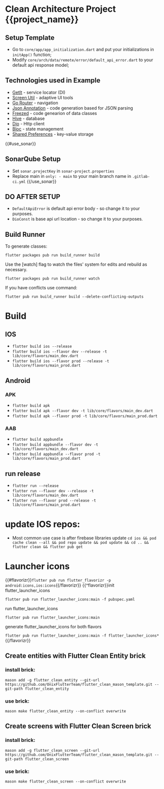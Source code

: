 # Clean Architecture Project {{project_name}}

## Setup Template

* Go to `core/app/app_initialization.dart` and put your initializations in `initApp()` function;
* Modify `core/arch/data/remote/error/default_api_error.dart` to your default api response model;

## Technologies used in Example

* [GetIt](https://pub.dev/packages/get_it) - service locator (DI)
* [Screen Util](https://pub.dev/packages/flutter_screenutil) - adaptive UI tools
* [Go Router](https://pub.dev/packages/go_router) - navigation
* [Json Annotation](https://pub.dev/packages/json_annotation) - code generation based for JSON
  parsing
* [Freezed](https://pub.dev/packages/freezed_annotation) - code genearion of data classes
* [Hive](https://pub.dev/packages/hive) - database
* [Dio](https://pub.dev/packages/dio) - Http client
* [Bloc](https://pub.dev/packages/flutter_bloc) - state management
* [Shared Preferences](https://pub.dev/packages/shared_preferences) - key-value storage

{{#use_sonar}}

## SonarQube Setup

* Set `sonar.projectKey` in `sonar-project.properties`
* Replace main in `only: - main` to your main branch name in `.gitlab-ci.yml`
  {{/use_sonar}}

## DO AFTER SETUP

* `DefaultApiError` is default api error body - so change it to your purposes.
* `DioConst` is base api url location - so change it to your purposes.

## Build Runner

To generate classes:

`flutter packages pub run build_runner build`

Use the [watch] flag to watch the files' system for edits and rebuild as necessary.

`flutter packages pub run build_runner watch`

If you have conflicts use command:

`flutter pub run build_runner build --delete-conflicting-outputs`

# Build

## IOS

* `flutter build ios --release`
* `flutter build ios --flavor dev --release -t lib/core/flavors/main_dev.dart`
* `flutter build ios --flavor prod --release -t lib/core/flavors/main_prod.dart`

## Android

### APK

* `flutter build apk`
* `flutter build apk --flavor dev -t lib/core/flavors/main_dev.dart`
* `flutter build apk --flavor prod -t lib/core/flavors/main_prod.dart`

### AAB

* `flutter build appbundle`
* `flutter build appbundle --flavor dev -t lib/core/flavors/main_dev.dart`
* `flutter build appbundle --flavor prod -t lib/core/flavors/main_prod.dart`

## run release

* `flutter run --release`
* `flutter run --flavor dev --release -t lib/core/flavors/main_dev.dart`
* `flutter run --flavor prod --release -t lib/core/flavors/main_prod.dart`

# update IOS repos:

* Most common use case is after firebase libraries update
  `cd ios && pod cache clean --all && pod repo update && pod update && cd .. && flutter clean && flutter pub get`

# Launcher icons

{{#flavorizr}}`flutter pub run flutter_flavorizr -p android:icons,ios:icons`{{/flavorizr}}
{{^flavorizr}}init flutter_launcher_icons

`flutter pub run flutter_launcher_icons:main -f pubspec.yaml`

run flutter_launcher_icons

`flutter pub run flutter_launcher_icons:main`

generate flutter_launcher_icons for both flavors

`flutter pub run flutter_launcher_icons:main -f flutter_launcher_icons*`{{/flavorizr}}

## Create entities with Flutter Clean Entity brick

### install brick:

`mason add -g flutter_clean_entity --git-url https://github.com/OnixFlutterTeam/flutter_clean_mason_template.git --git-path flutter_clean_entity`

### use brick:

`mason make flutter_clean_entity --on-conflict overwrite`

## Create screens with Flutter Clean Screen brick

### install brick:

`mason add -g flutter_clean_screen --git-url https://github.com/OnixFlutterTeam/flutter_clean_mason_template.git --git-path flutter_clean_screen`

### use brick:

`mason make flutter_clean_screen --on-conflict overwrite`